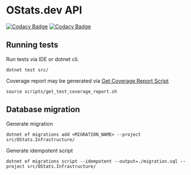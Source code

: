 # OStats.dev API

[![Codacy Badge](https://app.codacy.com/project/badge/Grade/508ca71a0ad5457e8b5849bd1411f0bf)](https://app.codacy.com/gh/OStatsAA/ostatsdev-api/dashboard?utm_source=gh&utm_medium=referral&utm_content=&utm_campaign=Badge_grade) [![Codacy Badge](https://app.codacy.com/project/badge/Coverage/508ca71a0ad5457e8b5849bd1411f0bf)](https://app.codacy.com/gh/OStatsAA/ostatsdev-api/dashboard?utm_source=gh&utm_medium=referral&utm_content=&utm_campaign=Badge_coverage)

## Running tests

Run tests via IDE or dotnet cli.

```
dotnet test src/
```

Coverage report may be generated via [Get Coverage Report Script](scripts/get_test_coverage_report.sh)

```
source scripts/get_test_coverage_report.sh
```

## Database migration

Generate migration
```
dotnet ef migrations add <MIGRATION_NAME> --project src/OStats.Infrastructure/
```

Generate idempotent script
```
dotnet ef migrations script --idempotent --output=./migration.sql --project src/OStats.Infrastructure/
```